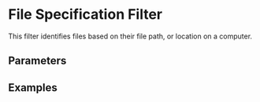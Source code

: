 [title]: # (File Specification Filter)
[tags]: # (filter types)
[priority]: # (2)
# File Specification Filter

This filter identifies files based on their file path, or location on a computer.

## Parameters

## Examples
